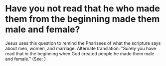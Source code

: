 
# Have you not read that he who made them from the beginning made them male and female?
Jesus uses this question to remind the Pharisees of what the scripture says about men, women, and marriage. Alternate translation: "Surely you have read that in the beginning when God created people he made them male and female." (See: )